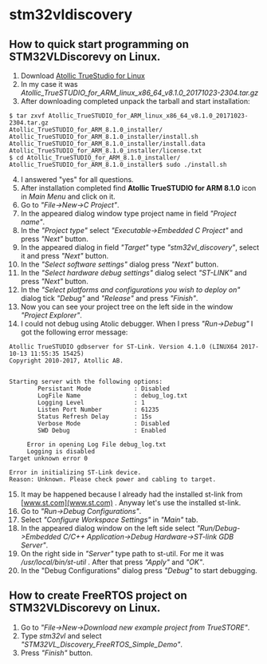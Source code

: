 # stm32vldiscovery

## How to quick start programming on STM32VLDiscorevy on Linux.

1. Download [Atollic TrueStudio for Linux](https://atollic.com/resources/download/linux/)
1. In my case it was *Atollic_TrueSTUDIO_for_ARM_linux_x86_64_v8.1.0_20171023-2304.tar.gz*
1. After downloading completed unpack the tarball and start installation:

```
$ tar zxvf Atollic_TrueSTUDIO_for_ARM_linux_x86_64_v8.1.0_20171023-2304.tar.gz 
Atollic_TrueSTUDIO_for_ARM_8.1.0_installer/
Atollic_TrueSTUDIO_for_ARM_8.1.0_installer/install.sh
Atollic_TrueSTUDIO_for_ARM_8.1.0_installer/install.data
Atollic_TrueSTUDIO_for_ARM_8.1.0_installer/license.txt
$ cd Atollic_TrueSTUDIO_for_ARM_8.1.0_installer/
Atollic_TrueSTUDIO_for_ARM_8.1.0_installer$ sudo ./install.sh
```

4. I answered "yes" for all questions.
1. After installation completed find **Atollic TrueSTUDIO for ARM 8.1.0** icon in *Main Menu* and click on it.
1. Go to *"File->New->C Project"*.
1. In the appeared dialog window type project name in field *"Project name"*.
1. In the *"Project type"* select *"Executable->Embedded C Project"* and press *"Next"* button.
1. In the appeared dialog in field *"Target"* type *"stm32vl_discovery"*, select it and press *"Next"* button.
1. In the *"Select software settings"* dialog press *"Next"* button.
1. In the *"Select hardware debug settings"* dialog select *"ST-LINK"* and press *"Next"* button.
1. In the *"Select platforms and configurations you wish to deploy on"* dialog tick *"Debug"* and *"Release"* and press *"Finish"*.
1. Now you can see your project tree on the left side in the window *"Project Explorer"*.
1. I could not debug using Atolic debugger. When I press *"Run->Debug"* I got the following error message:

```
Atollic TrueSTUDIO gdbserver for ST-Link. Version 4.1.0 (LINUX64 2017-10-13 11:55:35 15425)
Copyright 2010-2017, Atollic AB. 


Starting server with the following options: 
        Persistant Mode            : Disabled 
        LogFile Name               : debug_log.txt
        Logging Level              : 1
        Listen Port Number         : 61235
        Status Refresh Delay       : 15s
        Verbose Mode               : Disabled 
        SWD Debug                  : Enabled 

	 Error in opening Log File debug_log.txt
	 Logging is disabled
Target unknown error 0

Error in initializing ST-Link device.
Reason: Unknown. Please check power and cabling to target.
```

15. It may be happened because I already had the installed st-link from [www.st.com](www.st.com) . Anyway let's use the installed st-link.
1. Go to *"Run->Debug Configurations"*.
1. Select *"Configure Workspace Settings"* in *"Main"* tab.
1. In the appeared dialog window on the left side select *"Run/Debug->Embedded C/C++ Application->Debug Hardware->ST-link GDB Server"*.
1. On the right side in *"Server"* type path to st-util. For me it was */usr/local/bin/st-util* . After that press *"Apply"* and *"OK"*.
1. In the "Debug Configurations" dialog press *"Debug"* to start debugging.


## How to create FreeRTOS project on STM32VLDiscorevy on Linux.

1. Go to *"File->New->Download new example project from TrueSTORE"*.
1. Type *stm32vl* and select *"STM32VL_Discovery_FreeRTOS_Simple_Demo"*.
1. Press *"Finish"* button.



